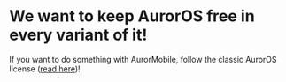 # We want to keep AurorOS free in every variant of it!

If you want to do something with AurorMobile, follow the classic AurorOS license ([read here](https://github.com/Interpuce/AurorOS/blob/main/LICENSE.md))!